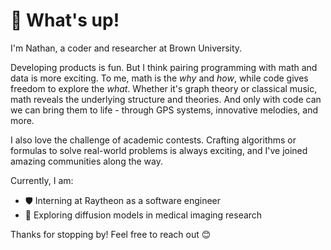 # 👋 What's up!

I'm Nathan, a coder and researcher at Brown University.

Developing products is fun. But I think pairing programming with math and data is more exciting. To me, math is the *why* and *how*, while code gives freedom to explore the *what*. Whether it's graph theory or classical music, math reveals the underlying structure and theories. And only with code can we can bring them to life - through GPS systems, innovative melodies, and more.

I also love the challenge of academic contests. Crafting algorithms or formulas to solve real-world problems is always exciting, and I've joined amazing communities along the way.

Currently, I am:
- 🛡️ Interning at Raytheon as a software engineer
- 🧬 Exploring diffusion models in medical imaging research

Thanks for stopping by! Feel free to reach out 😊  
